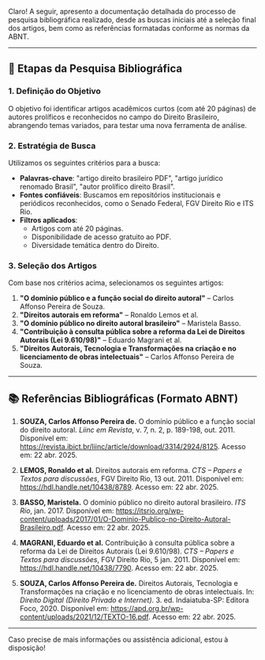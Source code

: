 Claro! A seguir, apresento a documentação detalhada do processo de pesquisa bibliográfica realizado, desde as buscas iniciais até a seleção final dos artigos, bem como as referências formatadas conforme as normas da ABNT.

---

## 🧭 Etapas da Pesquisa Bibliográfica

### 1. Definição do Objetivo
O objetivo foi identificar artigos acadêmicos curtos (com até 20 páginas) de autores prolíficos e reconhecidos no campo do Direito Brasileiro, abrangendo temas variados, para testar uma nova ferramenta de análise.

### 2. Estratégia de Busca
Utilizamos os seguintes critérios para a busca:

- **Palavras-chave**: "artigo direito brasileiro PDF", "artigo jurídico renomado Brasil", "autor prolífico direito Brasil".
- **Fontes confiáveis**: Buscamos em repositórios institucionais e periódicos reconhecidos, como o Senado Federal, FGV Direito Rio e ITS Rio.
- **Filtros aplicados**:
  - Artigos com até 20 páginas.
  - Disponibilidade de acesso gratuito ao PDF.
  - Diversidade temática dentro do Direito.

### 3. Seleção dos Artigos
Com base nos critérios acima, selecionamos os seguintes artigos:

1. **"O domínio público e a função social do direito autoral"** – Carlos Affonso Pereira de Souza.
2. **"Direitos autorais em reforma"** – Ronaldo Lemos et al.
3. **"O domínio público no direito autoral brasileiro"** – Maristela Basso.
4. **"Contribuição à consulta pública sobre a reforma da Lei de Direitos Autorais (Lei 9.610/98)"** – Eduardo Magrani et al.
5. **"Direitos Autorais, Tecnologia e Transformações na criação e no licenciamento de obras intelectuais"** – Carlos Affonso Pereira de Souza.

---

## 📚 Referências Bibliográficas (Formato ABNT)

1. **SOUZA, Carlos Affonso Pereira de.** O domínio público e a função social do direito autoral. *Liinc em Revista*, v. 7, n. 2, p. 189-198, out. 2011. Disponível em: <https://revista.ibict.br/liinc/article/download/3314/2924/8125>. Acesso em: 22 abr. 2025.

2. **LEMOS, Ronaldo et al.** Direitos autorais em reforma. *CTS – Papers e Textos para discussões*, FGV Direito Rio, 13 out. 2011. Disponível em: <https://hdl.handle.net/10438/8789>. Acesso em: 22 abr. 2025.

3. **BASSO, Maristela.** O domínio público no direito autoral brasileiro. *ITS Rio*, jan. 2017. Disponível em: <https://itsrio.org/wp-content/uploads/2017/01/O-Dominio-Publico-no-Direito-Autoral-Brasileiro.pdf>. Acesso em: 22 abr. 2025.

4. **MAGRANI, Eduardo et al.** Contribuição à consulta pública sobre a reforma da Lei de Direitos Autorais (Lei 9.610/98). *CTS – Papers e Textos para discussões*, FGV Direito Rio, 5 jan. 2011. Disponível em: <https://hdl.handle.net/10438/7790>. Acesso em: 22 abr. 2025.

5. **SOUZA, Carlos Affonso Pereira de.** Direitos Autorais, Tecnologia e Transformações na criação e no licenciamento de obras intelectuais. In: *Direito Digital (Direito Privado e Internet)*. 3. ed. Indaiatuba-SP: Editora Foco, 2020. Disponível em: <https://apd.org.br/wp-content/uploads/2021/12/TEXTO-16.pdf>. Acesso em: 22 abr. 2025.

---

Caso precise de mais informações ou assistência adicional, estou à disposição! 
